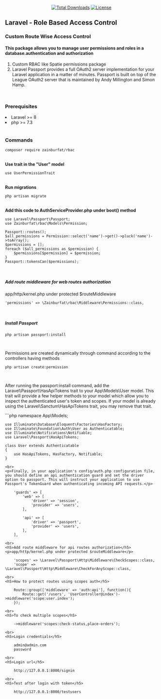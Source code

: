 <p align="center">
    <a href="https://packagist.org/packages/zainburfat/rbac"><img
            src="https://img.shields.io/badge/Downloads-demo-green" alt="Total Downloads"></a>
    <!--<a href="https://packagist.org/packages/zainburfat/rbac"><img src="https://img.shields.io/packagist/v/laravel/framework" alt="Latest Stable Version"></a> -->
    <a href="https://packagist.org/packages/zainburfat/rbac"><img
            src="https://img.shields.io/packagist/l/laravel/framework" alt="License"></a>
</p>

<h2>Laravel - Role Based Access Control</h2>

<h3>Custom Route Wise Access Control</h3>
<h4>This package allows you to manage user permissions and roles in a database.authentication and authorization</h4>
<ol type="1">
    <li>Custom RBAC like Spatie permissions package</li>
    <li>Laravel Passport provides a full OAuth2 server implementation for your Laravel application in a matter of minutes. Passport is built on top of the League OAuth2 server that is maintained by Andy Millington and Simon Hamp.</li>
</ol>

<br>
<h3>Prerequisites</h3>
<li>Laravel >= 8</li>
<li>php >= 7.3</li>

<br>
<h3>Commands</h3>

    composer require zainburfat/rbac

<br>
<b>Use trait in the "User" model</b>

    use UserPermissionTrait

<br>
<b>Run migrations</b>

    php artisan migrate

<br>
<b>Add this code to AuthServiceProvider.php under boot() method</b>

    use Laravel\Passport\Passport;
    use Zainburfat\rbac\Models\Permission;

    Passport::routes();
    $all_permissions = Permission::select('name')->get()->pluck('name')->toArray();
    $permissions = [];
    foreach ($all_permissions as $permission) {
        $permissions[$permission] = $permission;
    }
    Passport::tokensCan($permissions);

<br>
<h5>Add route middleware for web routes authorization</h5>
<p>app/http/kernel.php under protected $routeMiddleware</p>

    'permissions' => \Zainburfat\rbac\Middleware\Permissions::class,




<br>
<h5>Install Passport</h5>

    php artisan passport:install

<br>
<p>Permissions are created dynamically through command according to the controllers having methods</p>

    php artisan create:permission

<br>
<p>After running the passport:install command, add the Laravel\Passport\HasApiTokens trait to your App\Models\User model. This trait will provide a few helper  methods to your model which allow you to inspect the authenticated user's token and scopes. If your model is already using the Laravel\Sanctum\HasApiTokens trait, you may remove that trait.</p>
```php
    namespace App\Models;

    use Illuminate\Database\Eloquent\Factories\HasFactory;
    use Illuminate\Foundation\Auth\User as Authenticatable;
    use Illuminate\Notifications\Notifiable;
    use Laravel\Passport\HasApiTokens;
        
    class User extends Authenticatable
    {
        use HasApiTokens, HasFactory, Notifiable;
    }
```
<br>
<p>Finally, in your application's config/auth.php configuration file, you should define an api authentication guard and set the driver option to passport. This will instruct your application to use Passport's TokenGuard when authenticating incoming API requests.</p>

    'guards' => [
        'web' => [
            'driver' => 'session',
            'provider' => 'users',
        ],
    
        'api' => [
            'driver' => 'passport',
            'provider' => 'users',
        ],
    ],

<br>
<h5>Add route middleware for api routes authorization</h5>
<p>app/http/kernel.php under protected $routeMiddleware</p>

    'scopes' => \Laravel\Passport\Http\Middleware\CheckScopes::class,
    'scope' => \Laravel\Passport\Http\Middleware\CheckForAnyScope::class,

<br>
<h5>How to protect routes using scopes auth</h5>

    Route::group(['middleware' => 'auth:api'], function(){
        Route::get('/users', 'UserController@index')->middleware('scope:user.index');
    });

<br>
<h5>To check multiple scopes</h5>

    ->middleware('scopes:check-status,place-orders');

<br>
<h5>Login credentials</h5>

    admin@admin.com
    password

<br>
<h5>Login url</h5>

    http://127.0.0.1:8000/signin
    
<br>
<h5>Test after login with token</h5>

    http://127.0.0.1:8000/testusers